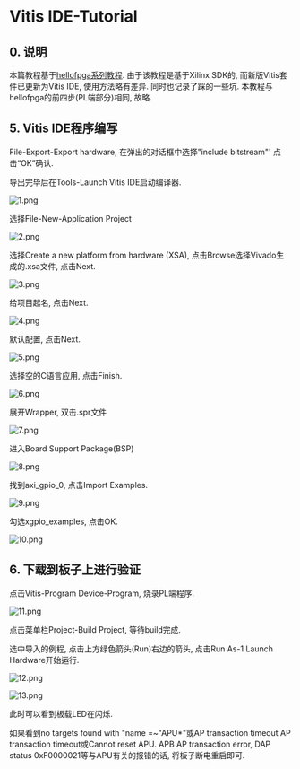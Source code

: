 # Vitis IDE-Tutorial

## 0. 说明

本篇教程基于[hellofpga系列教程](http://www.hellofpga.com/index.php/2021/08/02/zynq_ps_to_pl_led_test/). 由于该教程是基于Xilinx SDK的, 而新版Vitis套件已更新为Vitis IDE, 使用方法略有差异. 同时也记录了踩的一些坑. 本教程与hellofpga的前四步(PL端部分)相同, 故略. 

## 5. Vitis IDE程序编写

File-Export-Export hardware, 在弹出的对话框中选择"include bitstream"' 点击“OK”确认.

导出完毕后在Tools-Launch Vitis IDE启动编译器.

![1.png](./Resource/1.png)

选择File-New-Application Project

![2.png](./Resource/2.png)

选择Create a new platform from hardware (XSA), 点击Browse选择Vivado生成的.xsa文件, 点击Next.

![3.png](./Resource/3.png)

给项目起名, 点击Next.

![4.png](./Resource/4.png)

默认配置, 点击Next.

![5.png](./Resource/5.png)

选择空的C语言应用, 点击Finish.

![6.png](./Resource/6.png)

展开Wrapper, 双击.spr文件

![7.png](./Resource/7.png)

进入Board Support Package(BSP)

![8.png](./Resource/8.png)

找到axi_gpio_0, 点击Import Examples.

![9.png](./Resource/9.png)

勾选xgpio_examples, 点击OK.

![10.png](./Resource/10.png)

## 6. 下载到板子上进行验证

点击Vitis-Program Device-Program, 烧录PL端程序.

![11.png](./Resource/11.png)

点击菜单栏Project-Build Project, 等待build完成.

选中导入的例程, 点击上方绿色箭头(Run)右边的箭头, 点击Run As-1 Launch Hardware开始运行.

![12.png](./Resource/12.png)

![13.png](./Resource/13.png)

此时可以看到板载LED在闪烁.

如果看到no targets found with "name =~"APU*"或AP transaction timeout AP transaction timeout或Cannot reset APU. APB AP transaction error, DAP status 0xF0000021等与APU有关的报错的话, 将板子断电重启即可.